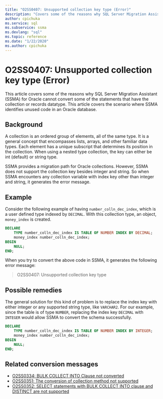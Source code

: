 ```yaml
---
title: "O2SS0407: Unsupported collection key type (Error)"
description: "Covers some of the reasons why SQL Server Migration Assistant (SSMA) for Oracle cannot convert some of the statements that have the collection or records datatype."
author: cpichuka
ms.service: sql
ms.subservice: ssma
ms.devlang: "sql"
ms.topic: reference
ms.date: "1/22/2020"
ms.author: cpichuka
---
```


# O2SS0407: Unsupported collection key type (Error)

This article covers some of the reasons why SQL Server Migration Assistant (SSMA) for Oracle cannot convert some of the statements that have the collection or records datatype. This article covers the scenario where SSMA identifies unused code in an Oracle database.

## Background

A collection is an ordered group of elements, all of the same type. It is a general concept that encompasses lists, arrays, and other familiar data types. Each element has a unique subscript that determines its position in the collection. When using a nested type collection, the key can either be int (default) or string type.

SSMA provides a migration path for Oracle collections. However, SSMA does not support the collection key besides integer and string. So when SSMA encounters any collection variable with index key other than integer and string, it generates the error message.

## Example

Consider the following example of having `number_colln_dec_index`, which is a user defined type indexed by `DECIMAL`. With this collection type, an object, `money_index` is created.

```sql
DECLARE
    TYPE number_colln_dec_index IS TABLE OF NUMBER INDEX BY DECIMAL;
    money_index number_colln_dec_index;
BEGIN
    NULL;
END;
```

When you try to convert the above code in SSMA, it generates the following error message:

> O2SS0407: Unsupported collection key type

## Possible remedies

The general solution for this kind of problem is to replace the index key with either integer or any supported string type, like `VARCHAR2`. For our example, since the table is of type `NUMBER`, replacing the index key `DECIMAL` with `INTEGER` would allow SSMA to convert the schema successfully.

```sql
DECLARE
    TYPE number_colln_dec_index IS TABLE OF NUMBER INDEX BY INTEGER;
    money_index number_colln_dec_index;
BEGIN
    NULL;
END;
```

## Related conversion messages

* [O2SS0334: BULK COLLECT INTO Clause not converted](o2ss0334.md)
* [O2SS0351: The conversion of collection method not supported](o2ss0351.md)
* [O2SS0352: SELECT statements with BULK COLLECT INTO clause and DISTINCT are not supported](o2ss0352.md)
